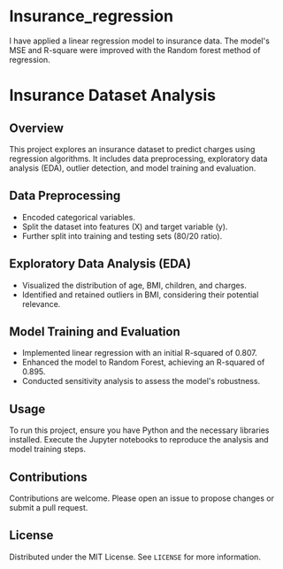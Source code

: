 # Insurance_regression
I have applied a linear regression model to insurance data. The model's MSE and R-square were improved with the Random forest method of regression.

# Insurance Dataset Analysis

## Overview
This project explores an insurance dataset to predict charges using regression algorithms. It includes data preprocessing, exploratory data analysis (EDA), outlier detection, and model training and evaluation.

## Data Preprocessing
- Encoded categorical variables.
- Split the dataset into features (X) and target variable (y).
- Further split into training and testing sets (80/20 ratio).

## Exploratory Data Analysis (EDA)
- Visualized the distribution of age, BMI, children, and charges.
- Identified and retained outliers in BMI, considering their potential relevance.

## Model Training and Evaluation
- Implemented linear regression with an initial R-squared of 0.807.
- Enhanced the model to Random Forest, achieving an R-squared of 0.895.
- Conducted sensitivity analysis to assess the model's robustness.

## Usage
To run this project, ensure you have Python and the necessary libraries installed. Execute the Jupyter notebooks to reproduce the analysis and model training steps.

## Contributions
Contributions are welcome. Please open an issue to propose changes or submit a pull request.

## License
Distributed under the MIT License. See `LICENSE` for more information.


